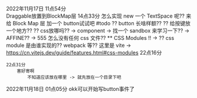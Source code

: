 2022年11月17日
    11点54分    
        Draggable放置到BlockMap层
    14点33分
        怎么实现 new 一个 TextSpace 呢??
        来给 Block Map 层 加一个 button试试吧 #todo
        ?? button 长啥样额??
        ?? 给按键放一个地方??
        ?? css放哪吗??
            -> component
            -> 找一个 sandbox 来学习一下??
                -> AFFINE??
                    -> 555 怎么没有任何 css 文件?? 
                    ** CSS Modules !!
                    -> ?? css module 是由谁实现的??
                        webpack 等??
                        这里是 vite
                        -> https://cn.vitejs.dev/guide/features.html#css-modules
    22点16分

    22点31分
        害好寄啊
            不知道应该放在哪里 -> 就先放在一个目录下吧
2022年11月18日
    01点05分
        okk可以开始写button事件了
